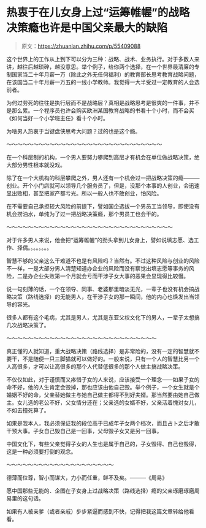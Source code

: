 # 热衷于在儿女身上过“运筹帷幄”的战略决策瘾也许是中国父亲最大的缺陷

> 原文：<https://zhuanlan.zhihu.com/p/55409088>

这个世界上的工作从上到下可以分为三种：战略、战术、业务执行。对于多数人来讲，越往后越琐碎，越没意思。举个例子，给你两个选择，在一个世界最清廉的专制国家当二十年月薪一万（除此之外无任何福利）的教育部长思考教育战略问题，在该国当二十年月薪一万五的一线小学教师。我觉得一大半受过一定教育的人会选前者。

为何过劳死的往往是执行层而不是战略层？真相是战略思考是很爽的一件事，并不是那么累。一个程序员也许会购买欧洲某国教育战略的书看十个小时，而不会买《如何当好一个小学班主任》看十个小时。

为啥男人热衷于当键盘侠思考大问题？过的也是这个瘾。

～～～～～～～～～～～～～～～～～～～～～～～～～～～～～

在一个科层制的机构，一个男人要努力攀爬到高层才有机会在单位做战略决策，绝大部分男性根本就没戏。

除了在一个大机构的科层攀爬之外，男人还有一个机会过一把战略决策的瘾———创业。开个小门店就可以领导几个服务员了，但是，没那个本事的人创业，会迅速显出败相，甚至把家产都亏光。所以一般人也不敢创业，怕风险。

在不需要自己承担较大风险的前提下，譬如国企选拔一个男员工当领导，即使没有机会捞油水，单纯为了过一把战略决策瘾，那个男员工也会干的。

～～～～～～～～～～～～～～～～～～～～～～～～～～～～～～～

对于许多男人来说，他会把“运筹帷幄”的劲头拿到儿女身上，譬如说填志愿、选工作、择偶。。。。。。。。

智慧不够的父亲这么干难道不也是有风险吗？当然有。不过这种风险与创业的风险不一样，一是大部分男人清楚知道办企业的风险而没有察觉出填志愿等事务的风险，二是办企业失败第一个月就会亏而干涉子女大事的恶果会显现得比较慢。

说一句刻薄的话，一个在领导、同事、老婆那里暗淡无光，一辈子也没有机会搞战略决策（路线选择）的无能男人，在干涉子女的那一瞬间，他的内心也焕发出当领导的容光。

很多人都有这个毛病，尤其是男人，尤其是东亚父权文化下的男人，一辈子太想搞几次战略决策了。

～～～～～～～～～～～～～～～～～～～～～～～～～～～～

真正懂的人就知道，重大战略决策（路线选择）是非常险的，没有一定的智慧就不要干，不是随便一只三脚猫就可以做好的。一般来说，只有一个人的智慧比另一个人高很多，才可以让高很多的那个人代替低很多的那个人做主搞战略决策。

不仅仅如此，对于谨慎而又疼惜子女的人来说，应该接受一个理念——如果子女的命不好，他的人生肯定会毁掉，那也应该由他自己毁。举个例子，一个女生就是个婚姻不好的命，父亲替她做主与她自己做主都得不到好夫婿。那当然要由她自己做主。女儿选的老公不好，父女情分还在；父亲选的女婿不好，父亲活着愧对女儿，不如去撞死算了。

如果是我本人，我必须保证我的段位高于已成年子女两个档次，而且占卜之后才敢干预大事。子女自己毁自己是一回事，父母毁子女又是另一回事。

中国文化下，有些父亲觉得子女的人生也是属于自己的，子女毁得、自己也毁得，这是一种必须要打倒的观念。

～～～～～～～～～～～～～～～～～～～～

德薄而位尊，智小而谋大，力小而任重，鲜不及矣。———《周易》

愿中国那些无能的、企图在子女身上过战略决策（路线选择）瘾的父亲琢磨琢磨周易里的这句话。

如果有人被亲爹（或者亲戚）步步紧逼而感到不快，记得把我这篇文章转给他看看。
